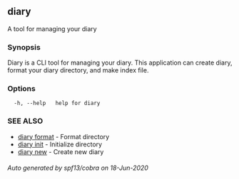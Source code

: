 ## diary

A tool for managing your diary

### Synopsis

Diary is a CLI tool for managing your diary.
This application can create diary, format your diary directory, and make index file.


### Options

```
  -h, --help   help for diary
```

### SEE ALSO

* [diary format](diary_format.md)	 - Format directory
* [diary init](diary_init.md)	 - Initialize directory
* [diary new](diary_new.md)	 - Create new diary

###### Auto generated by spf13/cobra on 18-Jun-2020
